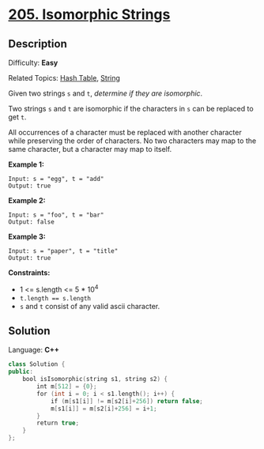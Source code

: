 # [205\. Isomorphic Strings](https://leetcode.com/problems/isomorphic-strings/description/)

## Description

Difficulty: **Easy**  

Related Topics: [Hash Table](https://leetcode.com/tag/hash-table/), [String](https://leetcode.com/tag/string/)


Given two strings `s` and `t`, _determine if they are isomorphic_.

Two strings `s` and `t` are isomorphic if the characters in `s` can be replaced to get `t`.

All occurrences of a character must be replaced with another character while preserving the order of characters. No two characters may map to the same character, but a character may map to itself.

**Example 1:**

```
Input: s = "egg", t = "add"
Output: true
```

**Example 2:**

```
Input: s = "foo", t = "bar"
Output: false
```

**Example 3:**

```
Input: s = "paper", t = "title"
Output: true
```

**Constraints:**

*   1 <= s.length <= 5 * 10<sup>4</sup>
*   `t.length == s.length`
*   `s` and `t` consist of any valid ascii character.


## Solution

Language: **C++**

```c++
class Solution {
public:
    bool isIsomorphic(string s1, string s2) {
        int m[512] = {0};
        for (int i = 0; i < s1.length(); i++) {
            if (m[s1[i]] != m[s2[i]+256]) return false;
            m[s1[i]] = m[s2[i]+256] = i+1;
        }
        return true;
    }
};
​
```
